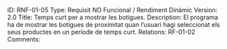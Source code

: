 ID: RNF-01-05
Type: Requisit NO Funcional / Rendiment Dinàmic
Version: 2.0
Title: Temps curt per a mostrar les botigues.
Description: El programa ha de mostrar les botigues de proximitat quan l’usuari hagi seleccionat els seus productes en un període de temps curt.
Relations: RF-01-02
Comments:
